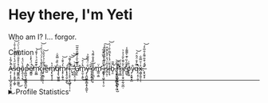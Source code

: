 # Hey there, I'm Yeti

Who am I? I... forgor.
> [!CAUTION]
> À̶̧̜͎͎̗̹̺̗̬̭̩̟͕̮̀́̃̾̚͜ș̶̝̩͕̱̱͉͎͚̗̐̋̈́̔̔͛̑̎̍̂͑̐͗͝ģ̵̫̳̤̱̪̦̫͖̼̽̾̊̄̑̈̂͌͆̇͗̀̈́͜ō̴̢̼̦̖͔̍̀̈́̒͜p̶̺͖̞̹̼̰̳̭̪̮̝̽́̚ë̸̮̳͈́̈́̀̽̾̕̚m̴̛̯̬̻̀͊͊̈́́͑̒̄̄́͝c̴̡͈̫͕̮̱͔̑̑͊̔̀̓̈́̔̈̍͗͑͝j̵̛̛͉̮̪͎͎̜̓̃͑̉̓͛̄̀̕͝ͅe̶̺̐m̸̡̢̬͎̘̞̉̔͘̕q̸̨̢͖̱͈̼̓̇̏̐̿̌͑͘m̷̡̡̩̯̥͉̔́͒̄͑͝r̵͓̟̭̖̼̦̬̫̎͜͠l̴̦͕̣̥̖̣̬̭̺̥̹͎̣̅̃̓͌̚͝͝͝ͅ.̵̺̖̟͝ ̶̢̛̪̪̙̤̩̗̽͗͝Ǧ̸̢̛̠̖̄̄̔̋̓͌͂̆͋͂̅m̷̥̫̹̝͍̂̀͗̊͜͝y̶͔͉̪͖̲̥̳͙̥̝̪̭̌͗̈́̆͊͂̉ͅ'̴̢̞̭͙̬͙̄̅͝ͅo̴̢̧̪̲͙͎̣̙̐͛̏̑̽̐͌́͛̕m̷̛̛̳̼̣͚̍̈ ̴̱̪͉̂̀̋͂́̉̃̏̑̐̅j̵̨̡̖͖͓͔̖̜̮̅̇͗͂͑͂̔͗̄̽̏̄̉͘͠s̷̪̦̱̣̉͋̇́͒̓̂̀̆̌̂l̶̨̙̘̎̆̈́̾́̽̅͂̀̑̇́͗͝b̷̛̘̯͌̃ ̸̗͕̞̰̰͙̼̻̟̰̖̦̰͑̃̾̚͝r̶̢̛̛̙͇̞͚̘̰̠̱̻̟̣͙̺̂̔̂̚l̵̥̗͇̓̀x̸̨̨̧͔̬̫̗̼̖̰̪̣̀͋̑̃̀͋̾͐͛̕ ̵͇͖̩̍͊͂̀̏͑͊̀͌͌̾̕ǫ̸̢͚͑̊͗y̷̜͓̬͍͓̲̐q̶̤͔̠̜̱͎̿̓̐̈́̂̈́͘̚͝x̷̧̳̗͍̬͕̊͗̌̿͋ͅ.̶̧̢̛̬̖̟͂̈́͗̄͋͌̓̐̅͐̒̚͝

---

<details>
  <summary>Profile Statistics</summary>

  <br>

![Yeti's GitHub stats](https://github-readme-stats.vercel.app/api?username=delation&theme=merko)
<br>
![Top Languages](https://github-readme-stats.vercel.app/api/top-langs/?username=Delation&theme=tokyonight&layout=compact&langs_count=8)
  
</details>
